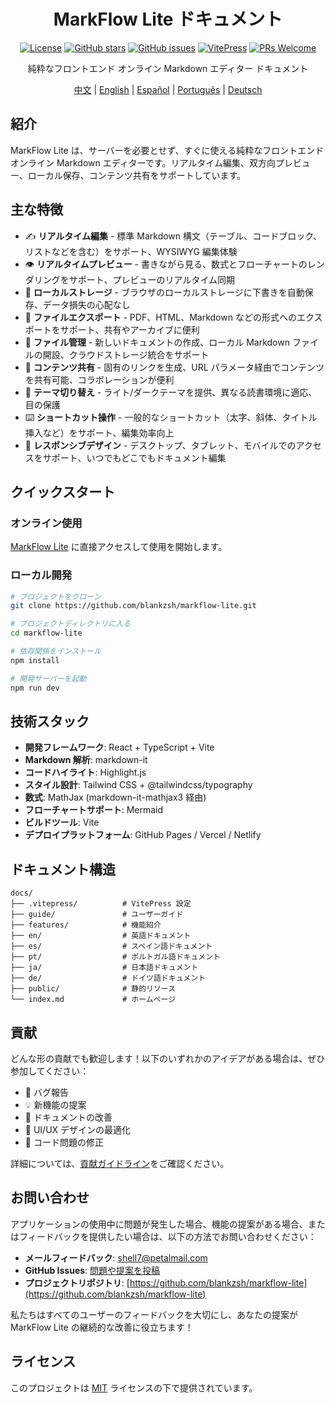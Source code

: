 <div align="center">

# MarkFlow Lite ドキュメント

[![License](https://img.shields.io/github/license/blankzsh/markflow-lite)](https://github.com/blankzsh/markflow-lite/blob/main/LICENSE)
[![GitHub stars](https://img.shields.io/github/stars/blankzsh/markflow-lite)](https://github.com/blankzsh/markflow-lite/stargazers)
[![GitHub issues](https://img.shields.io/github/issues/blankzsh/markflow-lite)](https://github.com/blankzsh/markflow-lite/issues)
[![VitePress](https://img.shields.io/badge/VitePress-1.6.4-brightgreen)](https://vitepress.dev/)
[![PRs Welcome](https://img.shields.io/badge/PRs-welcome-brightgreen.svg)](https://github.com/blankzsh/markflow-lite/pulls)

純粋なフロントエンド オンライン Markdown エディター ドキュメント

[中文](../README.md) | [English](../en/README.md) | [Español](../es/README.md) | [Português](../pt/README.md) | [Deutsch](../de/README.md)

</div>

## 紹介

MarkFlow Lite は、サーバーを必要とせず、すぐに使える純粋なフロントエンドオンライン Markdown エディターです。リアルタイム編集、双方向プレビュー、ローカル保存、コンテンツ共有をサポートしています。

## 主な特徴

- ✍️ **リアルタイム編集** - 標準 Markdown 構文（テーブル、コードブロック、リストなどを含む）をサポート、WYSIWYG 編集体験
- 👁️ **リアルタイムプレビュー** - 書きながら見る、数式とフローチャートのレンダリングをサポート、プレビューのリアルタイム同期
- 💾 **ローカルストレージ** - ブラウザのローカルストレージに下書きを自動保存、データ損失の心配なし
- 📄 **ファイルエクスポート** - PDF、HTML、Markdown などの形式へのエクスポートをサポート、共有やアーカイブに便利
- 📂 **ファイル管理** - 新しいドキュメントの作成、ローカル Markdown ファイルの開設、クラウドストレージ統合をサポート
- 🔗 **コンテンツ共有** - 固有のリンクを生成、URL パラメータ経由でコンテンツを共有可能、コラボレーションが便利
- 🎨 **テーマ切り替え** - ライト/ダークテーマを提供、異なる読書環境に適応、目の保護
- ⌨️ **ショートカット操作** - 一般的なショートカット（太字、斜体、タイトル挿入など）をサポート、編集効率向上
- 📱 **レスポンシブデザイン** - デスクトップ、タブレット、モバイルでのアクセスをサポート、いつでもどこでもドキュメント編集

## クイックスタート

### オンライン使用

[MarkFlow Lite](https://editor.currso.com) に直接アクセスして使用を開始します。

### ローカル開発

```bash
# プロジェクトをクローン
git clone https://github.com/blankzsh/markflow-lite.git

# プロジェクトディレクトリに入る
cd markflow-lite

# 依存関係をインストール
npm install

# 開発サーバーを起動
npm run dev
```

## 技術スタック

- **開発フレームワーク**: React + TypeScript + Vite
- **Markdown 解析**: markdown-it
- **コードハイライト**: Highlight.js
- **スタイル設計**: Tailwind CSS + @tailwindcss/typography
- **数式**: MathJax (markdown-it-mathjax3 経由)
- **フローチャートサポート**: Mermaid
- **ビルドツール**: Vite
- **デプロイプラットフォーム**: GitHub Pages / Vercel / Netlify

## ドキュメント構造

```
docs/
├── .vitepress/          # VitePress 設定
├── guide/               # ユーザーガイド
├── features/            # 機能紹介
├── en/                  # 英語ドキュメント
├── es/                  # スペイン語ドキュメント
├── pt/                  # ポルトガル語ドキュメント
├── ja/                  # 日本語ドキュメント
├── de/                  # ドイツ語ドキュメント
├── public/              # 静的リソース
└── index.md             # ホームページ
```

## 貢献

どんな形の貢献でも歓迎します！以下のいずれかのアイデアがある場合は、ぜひ参加してください：

- 🐛 バグ報告
- 💡 新機能の提案
- 📝 ドキュメントの改善
- 🎨 UI/UX デザインの最適化
- 🔧 コード問題の修正

詳細については、[貢献ガイドライン](../CONTRIBUTING.md)をご確認ください。

## お問い合わせ

アプリケーションの使用中に問題が発生した場合、機能の提案がある場合、またはフィードバックを提供したい場合は、以下の方法でお問い合わせください：

- **メールフィードバック**: [shell7@petalmail.com](mailto:shell7@petalmail.com)
- **GitHub Issues**: [問題や提案を投稿](https://github.com/blankzsh/markflow-lite/issues)
- **プロジェクトリポジトリ**: [https://github.com/blankzsh/markflow-lite](https://github.com/blankzsh/markflow-lite)

私たちはすべてのユーザーのフィードバックを大切にし、あなたの提案が MarkFlow Lite の継続的な改善に役立ちます！

## ライセンス

このプロジェクトは [MIT](https://github.com/blankzsh/markflow-lite/blob/main/LICENSE) ライセンスの下で提供されています。